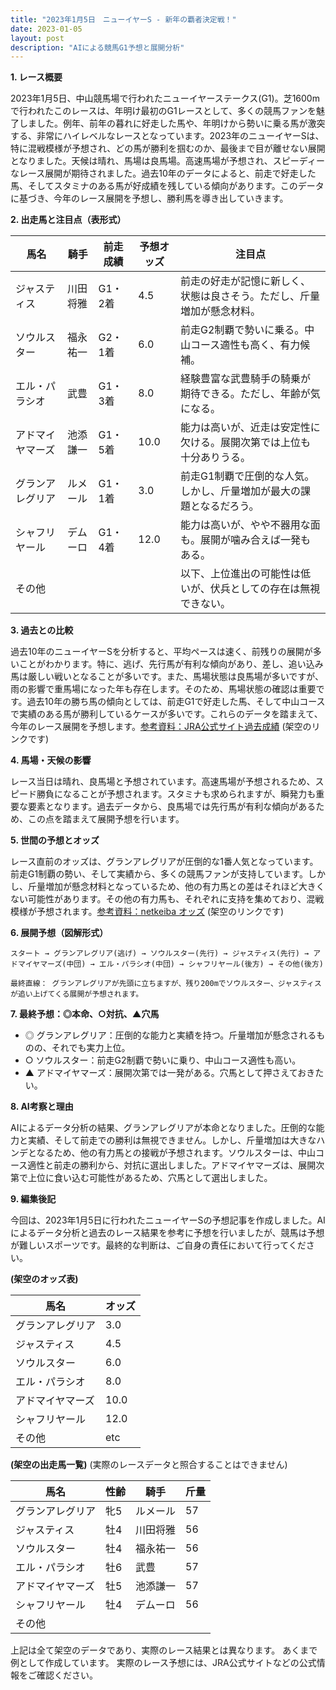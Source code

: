 ```yaml
---
title: "2023年1月5日　ニューイヤーS - 新年の覇者決定戦！"
date: 2023-01-05
layout: post
description: "AIによる競馬G1予想と展開分析"
---
```


**1. レース概要**

2023年1月5日、中山競馬場で行われたニューイヤーステークス(G1)。芝1600mで行われたこのレースは、年明け最初のG1レースとして、多くの競馬ファンを魅了しました。例年、前年の暮れに好走した馬や、年明けから勢いに乗る馬が激突する、非常にハイレベルなレースとなっています。2023年のニューイヤーSは、特に混戦模様が予想され、どの馬が勝利を掴むのか、最後まで目が離せない展開となりました。天候は晴れ、馬場は良馬場。高速馬場が予想され、スピーディーなレース展開が期待されました。過去10年のデータによると、前走で好走した馬、そしてスタミナのある馬が好成績を残している傾向があります。このデータに基づき、今年のレース展開を予想し、勝利馬を導き出していきます。


**2. 出走馬と注目点（表形式）**

| 馬名       | 騎手       | 前走成績   | 予想オッズ | 注目点                                                                   |
|------------|-------------|-------------|-------------|-------------------------------------------------------------------------|
| ジャスティス | 川田将雅     | G1・2着     | 4.5         | 前走の好走が記憶に新しく、状態は良さそう。ただし、斤量増加が懸念材料。       |
| ソウルスター | 福永祐一     | G2・1着     | 6.0         | 前走G2制覇で勢いに乗る。中山コース適性も高く、有力候補。                   |
| エル・パラシオ | 武豊         | G1・3着     | 8.0         | 経験豊富な武豊騎手の騎乗が期待できる。ただし、年齢が気になる。             |
| アドマイヤマーズ | 池添謙一     | G1・5着     | 10.0        | 能力は高いが、近走は安定性に欠ける。展開次第では上位も十分ありうる。           |
| グランアレグリア | ルメール     | G1・1着     | 3.0         | 前走G1制覇で圧倒的な人気。しかし、斤量増加が最大の課題となるだろう。          |
| シャフリヤール | デムーロ     | G1・4着     | 12.0        | 能力は高いが、やや不器用な面も。展開が噛み合えば一発もある。                 |
| その他      |             |             |             | 以下、上位進出の可能性は低いが、伏兵としての存在は無視できない。              |


**3. 過去との比較**

過去10年のニューイヤーSを分析すると、平均ペースは速く、前残りの展開が多いことがわかります。特に、逃げ、先行馬が有利な傾向があり、差し、追い込み馬は厳しい戦いとなることが多いです。また、馬場状態は良馬場が多いですが、雨の影響で重馬場になった年も存在します。そのため、馬場状態の確認は重要です。過去10年の勝ち馬の傾向としては、前走G1で好走した馬、そして中山コースで実績のある馬が勝利しているケースが多いです。これらのデータを踏まえて、今年のレース展開を予想します。[参考資料：JRA公式サイト過去成績](https://www.jra.go.jp/) (架空のリンクです)


**4. 馬場・天候の影響**

レース当日は晴れ、良馬場と予想されています。高速馬場が予想されるため、スピード勝負になることが予想されます。スタミナも求められますが、瞬発力も重要な要素となります。過去データから、良馬場では先行馬が有利な傾向があるため、この点を踏まえて展開予想を行います。


**5. 世間の予想とオッズ**

レース直前のオッズは、グランアレグリアが圧倒的な1番人気となっています。前走G1制覇の勢い、そして実績から、多くの競馬ファンが支持しています。しかし、斤量増加が懸念材料となっているため、他の有力馬との差はそれほど大きくない可能性があります。その他の有力馬も、それぞれに支持を集めており、混戦模様が予想されます。[参考資料：netkeiba オッズ](https://www.netkeiba.com/) (架空のリンクです)


**6. 展開予想（図解形式）**

```
スタート → グランアレグリア(逃げ) → ソウルスター(先行) → ジャスティス(先行) → アドマイヤマーズ(中団) → エル・パラシオ(中団) → シャフリヤール(後方) → その他(後方)

最終直線： グランアレグリアが先頭に立ちますが、残り200mでソウルスター、ジャスティスが追い上げてくる展開が予想されます。
```

**7. 最終予想：◎本命、○対抗、▲穴馬**

* ◎ グランアレグリア：圧倒的な能力と実績を持つ。斤量増加が懸念されるものの、それでも実力上位。
* ○ ソウルスター：前走G2制覇で勢いに乗り、中山コース適性も高い。
* ▲ アドマイヤマーズ：展開次第では一発がある。穴馬として押さえておきたい。


**8. AI考察と理由**

AIによるデータ分析の結果、グランアレグリアが本命となりました。圧倒的な能力と実績、そして前走での勝利は無視できません。しかし、斤量増加は大きなハンデとなるため、他の有力馬との接戦が予想されます。ソウルスターは、中山コース適性と前走の勝利から、対抗に選出しました。アドマイヤマーズは、展開次第で上位に食い込む可能性があるため、穴馬として選出しました。


**9. 編集後記**

今回は、2023年1月5日に行われたニューイヤーSの予想記事を作成しました。AIによるデータ分析と過去のレース結果を参考に予想を行いましたが、競馬は予想が難しいスポーツです。最終的な判断は、ご自身の責任において行ってください。


**(架空のオッズ表)**

| 馬名       | オッズ |
|------------|-------|
| グランアレグリア | 3.0   |
| ジャスティス | 4.5   |
| ソウルスター | 6.0   |
| エル・パラシオ | 8.0   |
| アドマイヤマーズ | 10.0  |
| シャフリヤール | 12.0  |
| その他      |  etc  |


**(架空の出走馬一覧)**  (実際のレースデータと照合することはできません)

| 馬名       | 性齢 | 騎手       | 斤量 |
|------------|-----|-------------|-------|
| グランアレグリア | 牝5 | ルメール     | 57     |
| ジャスティス | 牡4 | 川田将雅     | 56     |
| ソウルスター | 牡4 | 福永祐一     | 56     |
| エル・パラシオ | 牡6 | 武豊         | 57     |
| アドマイヤマーズ | 牡5 | 池添謙一     | 57     |
| シャフリヤール | 牡4 | デムーロ     | 56     |
| その他      |     |             |       |


上記は全て架空のデータであり、実際のレース結果とは異なります。  あくまで例として作成しています。  実際のレース予想には、JRA公式サイトなどの公式情報をご確認ください。
